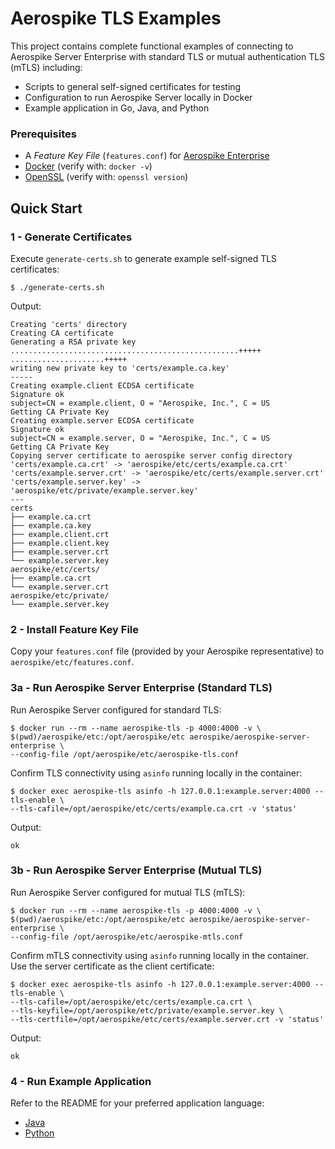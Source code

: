 Aerospike TLS Examples
================================================================================

This project contains complete functional examples of connecting to Aerospike
Server Enterprise with standard TLS or mutual authentication TLS (mTLS)
including:

* Scripts to general self-signed certificates for testing
* Configuration to run Aerospike Server locally in Docker
* Example application in Go, Java, and Python

### Prerequisites

* A *Feature Key File* (`features.conf`) for 
  [Aerospike Enterprise](https://www.aerospike.com/products/product-matrix/)
* [Docker](https://www.docker.com/) (verify with: `docker -v`)
* [OpenSSL](https://www.openssl.org/) (verify with: `openssl version`)


Quick Start
--------------------------------------------------------------------------------

### 1 - Generate Certificates

Execute `generate-certs.sh` to generate example self-signed TLS certificates:

```
$ ./generate-certs.sh
```

Output:
```
Creating 'certs' directory
Creating CA certificate
Generating a RSA private key
...................................................+++++
.....................+++++
writing new private key to 'certs/example.ca.key'
-----
Creating example.client ECDSA certificate
Signature ok
subject=CN = example.client, O = "Aerospike, Inc.", C = US
Getting CA Private Key
Creating example.server ECDSA certificate
Signature ok
subject=CN = example.server, O = "Aerospike, Inc.", C = US
Getting CA Private Key
Copying server certificate to aerospike server config directory
'certs/example.ca.crt' -> 'aerospike/etc/certs/example.ca.crt'
'certs/example.server.crt' -> 'aerospike/etc/certs/example.server.crt'
'certs/example.server.key' -> 'aerospike/etc/private/example.server.key'
---
certs
├── example.ca.crt
├── example.ca.key
├── example.client.crt
├── example.client.key
├── example.server.crt
└── example.server.key
aerospike/etc/certs/
├── example.ca.crt
└── example.server.crt
aerospike/etc/private/
└── example.server.key
```

### 2 - Install Feature Key File

Copy your `features.conf` file (provided by your Aerospike representative) to 
`aerospike/etc/features.conf`.

### 3a - Run Aerospike Server Enterprise (Standard TLS)

Run Aerospike Server configured for standard TLS:

```
$ docker run --rm --name aerospike-tls -p 4000:4000 -v \
$(pwd)/aerospike/etc:/opt/aerospike/etc aerospike/aerospike-server-enterprise \
--config-file /opt/aerospike/etc/aerospike-tls.conf
```

Confirm TLS connectivity using `asinfo` running locally in the container:

```
$ docker exec aerospike-tls asinfo -h 127.0.0.1:example.server:4000 --tls-enable \
--tls-cafile=/opt/aerospike/etc/certs/example.ca.crt -v 'status'
```

Output:
```
ok
```

### 3b - Run Aerospike Server Enterprise (Mutual TLS)

Run Aerospike Server configured for mutual TLS (mTLS):

```
$ docker run --rm --name aerospike-tls -p 4000:4000 -v \
$(pwd)/aerospike/etc:/opt/aerospike/etc aerospike/aerospike-server-enterprise \
--config-file /opt/aerospike/etc/aerospike-mtls.conf
```

Confirm mTLS connectivity using `asinfo` running locally in the container. Use
the server certificate as the client certificate:

```
$ docker exec aerospike-tls asinfo -h 127.0.0.1:example.server:4000 --tls-enable \
--tls-cafile=/opt/aerospike/etc/certs/example.ca.crt \
--tls-keyfile=/opt/aerospike/etc/private/example.server.key \
--tls-certfile=/opt/aerospike/etc/certs/example.server.crt -v 'status'
```

Output:
```
ok
```

### 4 - Run Example Application

Refer to the README for your preferred application language:

* [Java](tls-example-java/README.md)
* [Python](tls-example-python/README.md)
